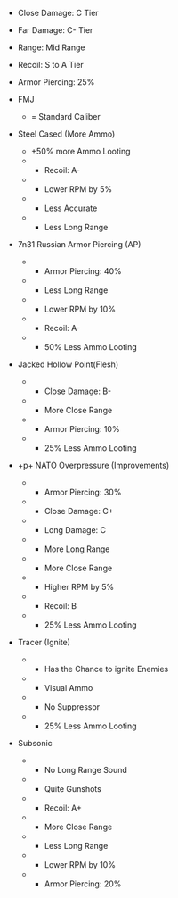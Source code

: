 * Close Damage: C Tier
* Far Damage: C- Tier
* Range: Mid Range
* Recoil: S to A Tier
* Armor Piercing: 25%

* FMJ
	* = Standard Caliber
* Steel Cased (More Ammo)
	* +50% more Ammo Looting
	* - Recoil: A-
	* - Lower RPM by 5%
	* - Less Accurate
	* - Less Long Range
* 7n31 Russian Armor Piercing (AP)
	* + Armor Piercing: 40%
	* - Less Long Range
	* - Lower RPM by 10%
	* - Recoil: A-
	* - 50% Less Ammo Looting
* Jacked Hollow Point(Flesh)
	* + Close Damage: B-
	* + More Close Range
	* - Armor Piercing: 10%
	* - 25% Less Ammo Looting
* +p+ NATO Overpressure (Improvements)
	* + Armor Piercing: 30% 
	* + Close Damage: C+
	* + Long Damage: C
	* + More Long Range
	* + More Close Range
	* + Higher RPM by 5%
	* - Recoil: B
	* - 25% Less Ammo Looting
* Tracer (Ignite)
	* + Has the Chance to ignite Enemies
	* + Visual Ammo
	* - No Suppressor
	* - 25% Less Ammo Looting
* Subsonic
	* + No Long Range Sound
	* + Quite Gunshots
	* + Recoil: A+
	* + More Close Range
	* - Less Long Range
	* - Lower RPM by 10%
	* - Armor Piercing: 20%